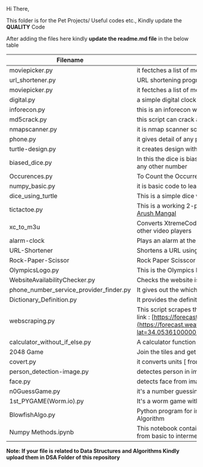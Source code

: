 Hi There,

This folder is for the Pet Projects/ Useful codes etc.,
Kindly update the **QUALITY** Code

After adding the files here kindly **update the readme.md file** in the below table



| Filename         | Description                                                        |
| ---------------- | ------------------------------------------------------------------ |
| moviepicker.py   | it fectches a list of movies names and their rating from IMDB data |
| url_shortener.py | URL shortening program using pyshortener lib                       |
| moviepicker.py|it fectches a list of movies names and their rating from IMDB data|
| digital.py|a simple digital clock written in python using tkinter|
| inforecon.py|this is an inforecon which can be used to get information about target|
| md5crack.py|this script can crack any md5 encryption|
| nmapscanner.py|it is nmap scanner script|
| phone.py|it gives detail of any phone number|
| turtle-design.py|it creates design with help of python turtle library|
| biased_dice.py|In this the dice is biased means the probability of occuring 6 is more than any other number|
|Occurences.py|To Count the Occurrences of Each Word in a Given String Sentence.|
| numpy_basic.py|it is basic code to learn numpy|
| dice_using_turtle | This is a simple dice with a graphical interface which was made using Turtle |
| tictactoe.py | This is a working 2-player tictactoe game made using python made by [Arush Mangal](https://github.com/arushmangal) |
| xc_to_m3u | Converts XtremeCode API to a M3U file to make iptv more compatible with other video players |
| alarm-clock | Plays an alarm at the given time (Use 12 hour clock format) |
| URL-Shortener | Shortens a URL using tinyurl api | 
| Rock-Paper-Scissor| Rock Paper Scisscor Game using Python |
| OlympicsLogo.py | This is the Olympics Logo made using Turtle in Python |
| WebsiteAvailabilityChecker.py | Checks the website is available or not. |
|phone_number_service_provider_finder.py|It gives out the which service provide that a phone number has|
|Dictionary_Definition.py|It provides the definition of the word available in the array|
| webscraping.py | This script scrapes the Weather data for the city of Los Angeles from the link : [https://forecast.weather.gov/](https://forecast.weather.gov/MapClick.php?lat=34.05361000000005&lon=-118.24549999999999#.X2DWvmgzZPY) |
|calculator_without_if_else.py|A calculator function which deos not use if else|
| 2048 Game | Join the tiles and get the 2048 tile! |
| covert.py | it converts units [ from KM to M etc. ]  |
| person_detection-image.py | detectes person in images |
|face.py | detects face from images/videos |
|n0GuessGame.py | it's a number guessing game |
|1st_PYGAME(Worm.io).py | It's a worm game with audio |
|BlowfishAlgo.py | Python program for implementing Blowfish Encryption-Decryption Algorithm |
| Numpy Methods.ipynb | This notebook contains the detailed code explaination of Numpy methods from basic to intermediate level |



**Note: If your file is related to Data Structures and Algorithms Kindly upload them in DSA Folder of this repository**

